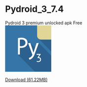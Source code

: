 # Pydroid_3_7.4
Pydroid 3 premium unlocked apk Free
<br>
<img width="150px" height="150px" src="https://raw.githubusercontent.com/issamiso/Pydroid_3_7.4/refs/heads/main/Pydroid-3-icon.jpg" alt='Icon' />
<br>

<a href="https://download944.mediafire.com/0pc5hn4kzljg7t3DZSM3H4rJMUv5boz8kaEbwvf5_IJzpJG1G4mz0Ff8dFDgzyrQhycB0lCUDp7SNbNTb_eZGFrYr3gApS_RsncHzxZRyEkWYg9w-71IbgYc2pvqA7MV_azj3AO2jVo6vqSyPuTr6HEXNJSh1Sm6gvFUuV5mjJrN/ravclahectdclap/Pydroid+3_7.4_arm.apk" >Download (61.22MB)</a>
<br>
